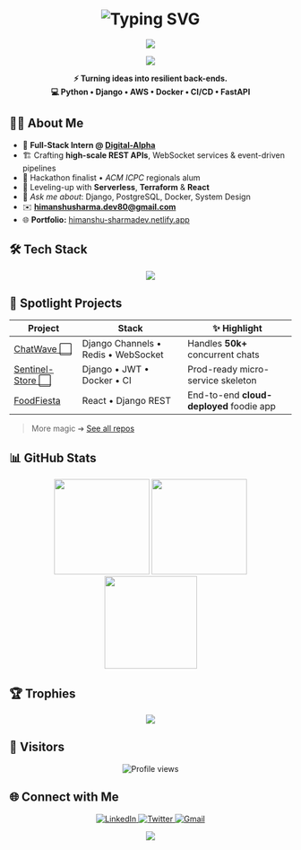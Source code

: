 <!-- ──────────────────────────────────────────────────────── -->
<!--   HERO SECTION                                          -->
<!-- ──────────────────────────────────────────────────────── -->
<h1 align="center">
  <img src="https://readme-typing-svg.herokuapp.com?font=Fira+Code&pause=800&color=36BCF7&center=true&vCenter=true&width=500&lines=Hey+there+🚀;I'm+Himanshu+Sharma;Backend+Mage+%7C+Django+Wizard;Cloud-First+%7C+Scale-Everything" alt="Typing SVG"/>
</h1>

<p align="center">
  <img src="https://capsule-render.vercel.app/api?type=waving&height=170&color=0:141E30,100:243B55&text=Himanshu%20Sharma&fontColor=FFFFFF&fontSize=45&fontAlignY=35&desc=Backend%20%7C%20DevOps%20%7C%20Cloud%20Crafter&descSize=18" />
</p>

<p align="center">
 <img src="https://github-readme-activity-graph.vercel.app/graph?username=himanshu-sharmav&bg_color=141E30&color=36BCF7&line=36BCF7&point=FFFFFF&hide_border=true" />
</p>

<!-- ──────────────────────────────────────────────────────── -->
<!--   QUICK GLANCE                                          -->
<!-- ──────────────────────────────────────────────────────── -->
<p align="center">
  <b>⚡ Turning ideas into resilient back-ends.<br>
  💻 Python • Django • AWS • Docker • CI/CD • FastAPI</b>
</p>

<!-- ──────────────────────────────────────────────────────── -->
## 👨‍💻 About Me
<!-- ──────────────────────────────────────────────────────── -->
- 👔 **Full-Stack Intern @ [Digital-Alpha](https://digital-alpha.com/)**  
- 🏗️ Crafting **high-scale REST APIs**, WebSocket services & event-driven pipelines  
- 🚀 Hackathon finalist • *ACM ICPC* regionals alum  
- 🌱 Leveling-up with **Serverless**, **Terraform** & **React**  
- 💬 *Ask me about*: Django, PostgreSQL, Docker, System Design  
- ✉️ **himanshusharma.dev80@gmail.com**  
- 🌐 **Portfolio:** [himanshu-sharmadev.netlify.app](https://himanshu-sharmadev.netlify.app)  

<!-- ──────────────────────────────────────────────────────── -->
## 🛠️ Tech Stack
<!-- ──────────────────────────────────────────────────────── -->
<p align="center">
  <img src="https://skillicons.dev/icons?i=python,django,flask,fastapi,java,c,html,css,tailwind,javascript,react,mysql,postgresql,mongodb,redis,nginx,docker,aws,kafka,selenium,git,github,linux,vscode,bash,bootstrap,cloudflare,firebase,discord,nodejs,nextjs,php,postman,prisma,rabbitmq,stackoverflow,supabase,ubuntu,yarn" />
</p>


<!-- ──────────────────────────────────────────────────────── -->
## 🚀 Spotlight Projects
<!-- ──────────────────────────────────────────────────────── -->
| Project | Stack | ✨ Highlight |
|---------|-------|-------------|
| [ChatWave ⬜](https://github.com/himanshu-sharmav/chat-proj) | Django Channels • Redis • WebSocket | Handles **50k+** concurrent chats |
| [Sentinel-Store ⬜](https://github.com/himanshu-sharmav/Himanshu_20250428) | Django • JWT • Docker • CI | Prod-ready micro-service skeleton |
| [FoodFiesta](https://choolhachowka.com) | React • Django REST | End-to-end **cloud-deployed** foodie app |

> More magic ➜ [See all repos](https://github.com/himanshu-sharmav?tab=repositories)

<!-- ──────────────────────────────────────────────────────── -->
## 📊 GitHub Stats
<!-- ──────────────────────────────────────────────────────── -->
<p align="center">
  <img src="https://github-readme-stats.vercel.app/api?username=himanshu-sharmav&theme=tokyonight&show_icons=true&count_private=true&hide_border=true" height="170" />
  <img src="https://github-readme-stats.vercel.app/api/top-langs/?username=himanshu-sharmav&layout=compact&theme=tokyonight&hide_border=true" height="170" />
  <br>
  <img src="https://github-readme-streak-stats.herokuapp.com/?user=himanshu-sharmav&theme=tokyonight&hide_border=true" height="165" />
</p>

<!-- ──────────────────────────────────────────────────────── -->
## 🏆 Trophies
<!-- ──────────────────────────────────────────────────────── -->
<p align="center">
  <img src="https://github-profile-trophy.vercel.app/?username=himanshu-sharmav&theme=gruvbox&no-frame=true&no-bg=true&margin-w=5" />
</p>

<!-- ──────────────────────────────────────────────────────── -->
## 👀 Visitors
<!-- ──────────────────────────────────────────────────────── -->
<p align="center">
  <img src="https://komarev.com/ghpvc/?username=himanshu-sharmav&style=flat-square&color=36BCF7" alt="Profile views"/>
</p>

<!-- ──────────────────────────────────────────────────────── -->
## 🌐 Connect with Me
<!-- ──────────────────────────────────────────────────────── -->
<p align="center">
  <a href="https://linkedin.com/in/himanshu-sharma-055265207" target="_blank">
    <img alt="LinkedIn" src="https://img.shields.io/badge/LinkedIn-0A66C2.svg?style=for-the-badge&logo=linkedin&logoColor=white"/>
  </a>
  <a href="https://twitter.com/himanshu_sharmav" target="_blank">
    <img alt="Twitter" src="https://img.shields.io/badge/Twitter-1DA1F2.svg?style=for-the-badge&logo=twitter&logoColor=white"/>
  </a>
  <a href="mailto:himanshusharma.dev80@gmail.com" target="_blank">
    <img alt="Gmail" src="https://img.shields.io/badge/Gmail-EA4335.svg?style=for-the-badge&logo=gmail&logoColor=white"/>
  </a>
</p>

<p align="center">
  <img src="https://capsule-render.vercel.app/api?type=waving&height=150&color=0:243B55,100:141E30&section=footer" />
</p>
